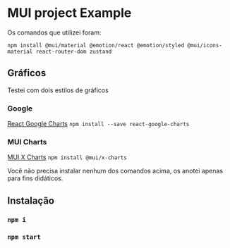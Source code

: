 # MUI project Example

 Os comandos que utilizei foram:
 ``` 
 npm install @mui/material @emotion/react @emotion/styled @mui/icons-material react-router-dom zustand
 ```

## Gráficos
Testei com dois estilos de gráficos
### Google
[React Google Charts](https://www.react-google-charts.com/examples/)
`npm install --save react-google-charts`
### MUI Charts
[MUI X Charts](https://mui.com/x/react-charts/)
`npm install @mui/x-charts`

Você não precisa instalar nenhum dos comandos acima, os anotei apenas para fins didáticos.

## Instalação

### `npm i`
### `npm start`

